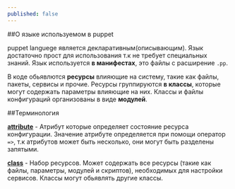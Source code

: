 ```yaml
---
published: false
---
```

##О языке используемом в puppet

puppet languege является декларативным(описывающим).
Язык достаточно прост для использования т.к не требует специальных знаний.
Язык используется **в манифестах**, это файлы с расширение `.pp`.

В коде обьявлются **ресурсы** влияющие на систему, такие как файлы, пакеты, сервисы и прочие.
Ресурсы группируются **в классы**, которые могут содержать параметры влияющие на них.
Классы и файлы конфигураций организованы в виде **модулей**.

##Терминология

**[attribute](https://docs.puppet.com/references/glossary.html#attribute)** - Атрибут которые определяет состояние ресурса конфигурации. Значение атрибуте определяется при помощи оператор `=>`, т.к атрибутов может быть несколько, они могут быть разделены запятыми.

**[class](https://docs.puppet.com/references/glossary.html#class)** - Набор ресурсов. Может содержать все ресурсы (такие как файлы, параметры, модулей и скриптов), необходимых для настройки сервисов. Классы могут обьявлять другие классы.



